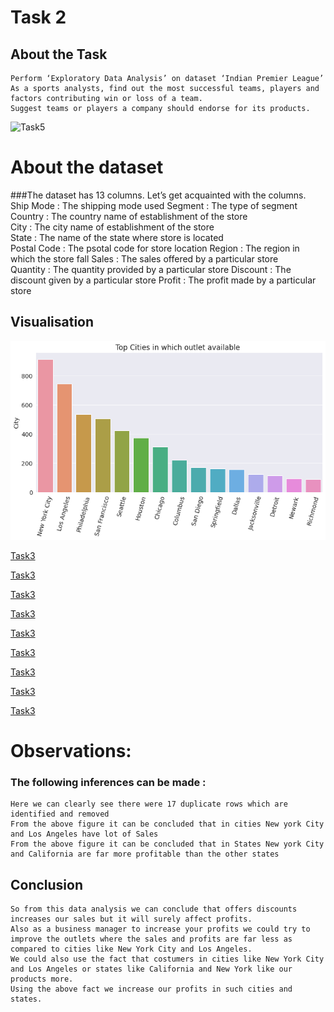 # Task 2
## About the Task

	Perform ‘Exploratory Data Analysis’ on dataset ‘Indian Premier League’
	As a sports analysts, find out the most successful teams, players and factors contributing win or loss of a team.
	Suggest teams or players a company should endorse for its products.

![Task5](https://github.com/voldemortuk/Data-Science-and-Business-Analytics-Internship/blob/main/TASK5/Task3.png)

# About the dataset
###The dataset has 13 columns. Let’s get acquainted with the columns.
   Ship Mode :  The shipping mode used 
    Segment   :  The type of segment 
    Country     :  The country name of establishment of the store  
    City            :  The city name of establishment of the store  
    State          : The name of the state where store is located  
    Postal Code  : The psotal code for store location
    Region    : The region in which the store fall
    Sales       : The sales offered by a particular store  
    Quantity    : The quantity provided by a particular store 
    Discount   : The discount given by a particular store 
    Profit : The profit made by a particular store 
## Visualisation

![Task3](https://github.com/voldemortuk/Data-Science-and-Business-Analytics-Internship/blob/main/TASK3/top_cities.png)

[Task3](https://github.com/voldemortuk/Data-Science-and-Business-Analytics-Internship/blob/main/TASK3/shipping_modes.png)

[Task3](https://github.com/voldemortuk/Data-Science-and-Business-Analytics-Internship/blob/main/TASK3/Category_product.png)

[Task3](https://github.com/voldemortuk/Data-Science-and-Business-Analytics-Internship/blob/main/TASK3/State.png)

[Task3](https://github.com/voldemortuk/Data-Science-and-Business-Analytics-Internship/blob/main/TASK3/Segments.png)

[Task3](https://github.com/voldemortuk/Data-Science-and-Business-Analytics-Internship/blob/main/TASK3/top_cities1.png)

[Task3](https://github.com/voldemortuk/Data-Science-and-Business-Analytics-Internship/blob/main/TASK3/top_states_byprofitst.png)

[Task3](https://github.com/voldemortuk/Data-Science-and-Business-Analytics-Internship/blob/main/TASK3/visual1png)


[Task3](https://github.com/voldemortuk/Data-Science-and-Business-Analytics-Internship/blob/main/TASK3/visual.png)


[Task3](https://github.com/voldemortuk/Data-Science-and-Business-Analytics-Internship/blob/main/TASK3/visual2png)

# Observations:
### The following inferences can be made : 
    Here we can clearly see there were 17 duplicate rows which are identified and removed
    From the above figure it can be concluded that in cities New york City and Los Angeles have lot of Sales
    From the above figure it can be concluded that in States New york City and California are far more profitable than the other states
## Conclusion

    So from this data analysis we can conclude that offers discounts increases our sales but it will surely affect profits.
    Also as a business manager to increase your profits we could try to improve the outlets where the sales and profits are far less as compared to cities like New York City and Los Angeles.
    We could also use the fact that costumers in cities like New York City and Los Angeles or states like California and New York like our products more.
    Using the above fact we increase our profits in such cities and states.
